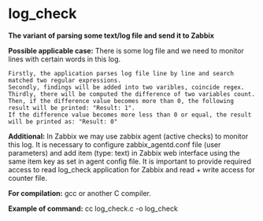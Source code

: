 # log_check
<strong>The variant of parsing some text/log file and send it to Zabbix</strong>

<strong>Possible applicable case:</strong>
    There is some log file and we need to monitor lines with certain words in this log.
    
    Firstly, the application parses log file line by line and search matched two regular expressions.
    Secondly, findings will be added into two varibles, coincide regex.
    Thirdly, there will be computed the difference of two variables count.
    Then, if the difference value becomes more than 0, the following result will be printed: "Result: 1".
    If the difference value becomes more less than 0 or equal, the result will be printed as: "Result: 0"
    
<strong>Additional:</strong>
    In Zabbix we may use zabbix agent (active checks) to monitor this log.
    It is necessary to configure zabbix_agentd.conf file (user parameters) and add item (type: text) in Zabbix web interface using the same item key as set in agent config file.
    It is important to provide required access to read log_check application for Zabbix and read + write access for counter file.
    
<strong>For compilation:</strong>
    gcc or another C compiler.
    
<strong>Example of command:</strong>
    cc log_check.c -o log_check 
